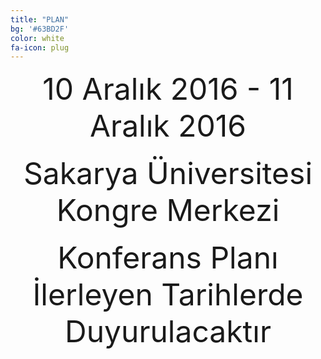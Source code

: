 ```yaml
---
title: "PLAN"
bg: '#63BD2F'
color: white
fa-icon: plug
---
```


<center><font size="30">10 Aralık 2016 - 11 Aralık 2016</font></center><br>
<center><font size="30">Sakarya Üniversitesi Kongre Merkezi</font></center><br>
<center><font size="30">Konferans Planı İlerleyen Tarihlerde Duyurulacaktır</font></center>







